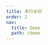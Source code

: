 ```yaml
---
title: 多行水印
order: 2
nav:
  title: Demo
  path: /demo
---
```


<code src="../examples/multi-line.tsx"></code>
